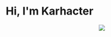 # Hi, I'm Karhacter 

<p align="center">
  <a href="https://skillicons.dev">
    <img src="https://skillicons.dev/icons?i=java,docker,spring,react,cpp" />
  </a>
</p>

